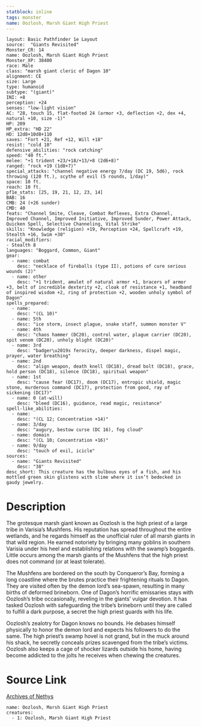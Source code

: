 ```yaml
---
statblock: inline
tags: monster
name: Oozlosh, Marsh Giant High Priest
---
```

```statblock
layout: Basic Pathfinder 1e Layout
source:  "Giants Revisited"
Monster_CR: 14
name: Oozlosh, Marsh Giant High Priest
Monster_XP: 38400
race: Male
class: "marsh giant cleric of Dagon 10"
alignment: CE
size: Large
type: humanoid
subtype: "(giant)"
INI: +8
perception: +24
senses: "low-light vision"
AC: "28, touch 15, flat-footed 24 (armor +3, deflection +2, dex +4, natural +10, size -1)"
HP: 209
HP_extra: "HD 22"
HD: 12d8+10d8+110
saves: "Fort +21, Ref +12, Will +18"
resist: "cold 10"
defensive_abilities: "rock catching"
speed: "40 ft."
melee: "+1 trident +23/+18/+13/+8 (2d6+8)"
ranged: "rock +19 (1d8+7)"
special_attacks: "channel negative energy 7/day (DC 19, 5d6), rock throwing (120 ft.), scythe of evil (5 rounds, 1/day)"
space: 10 ft.
reach: 10 ft.
pf1e_stats: [25, 19, 21, 12, 23, 14]
BAB: 16
CMB: 24 (+26 sunder)
CMD: 40
feats: "Channel Smite, Cleave, Combat Reflexes, Extra Channel, Improved Channel, Improved Initiative, Improved Sunder, Power Attack, Quicken Spell, Selective Channeling, Vital Strike"
skills: "Knowledge (religion) +19, Perception +24, Spellcraft +19, Stealth +16, Swim +30"
racial_modifiers:
- Stealth 8
languages: "Boggard, Common, Giant"
gear:
  - name: combat
    desc: "necklace of fireballs (type II), potions of cure serious wounds (2)"
  - name: other
    desc: "+1 trident, amulet of natural armor +1, bracers of armor +3, belt of incredible dexterity +2, cloak of resistance +1, headband of inspired wisdom +2, ring of protection +2, wooden unholy symbol of Dagon"
spells_prepared:
  - name:
    desc: "(CL 10)"
  - name: 5th
    desc: "ice storm, insect plague, snake staff, summon monster V"
  - name: 4th
    desc: "chaos hammer (DC20), control water, plague carrier (DC20), spit venom (DC20), unholy blight (DC20)"
  - name: 3rd
    desc: "badger\u2019s ferocity, deeper darkness, dispel magic, prayer, water breathing"
  - name: 2nd
    desc: "align weapon, death knell (DC18), dread bolt (DC18), grace, hold person (DC18), silence (DC18), spiritual weapon"
  - name: 1st
    desc: "cause fear (DC17), doom (DC17), entropic shield, magic stone, murderous command (DC17), protection from good, ray of sickening (DC17)"
  - name: 0 (at-will)
    desc: "bleed (DC16), guidance, read magic, resistance"
spell-like_abilities:
  - name:
    desc: "(CL 12; Concentration +14)"
  - name: 3/day
    desc: "augury, bestow curse (DC 16), fog cloud"
  - name: domain
    desc: "(CL 10; Concentration +16)"
  - name: 9/day
    desc: "touch of evil, icicle"
sources:
  - name: "Giants Revisited"
    desc: "38"
desc_short: This creature has the bulbous eyes of a fish, and his mottled green skin glistens with slime where it isn’t bedecked in gaudy jewelry.
```
# Description
The grotesque marsh giant known as Oozlosh is the high priest of a large tribe in Varisia’s Mushfens. His reputation has spread throughout the entire wetlands, and he regards himself as the unofficial ruler of all marsh giants in that wild region. He earned notoriety by bringing many goblins in southern Varisia under his heel and establishing relations with the swamp’s boggards. Little occurs among the marsh giants of the Mushfens that the high priest does not command (or at least tolerate).

The Mushfens are bordered on the south by Conqueror’s Bay, forming a long coastline where the brutes practice their frightening rituals to Dagon. They are visited often by the demon lord’s sea-spawn, resulting in many births of deformed brineborn. One of Dagon’s horrific emissaries stays with Oozlosh’s tribe occasionally, reveling in the giants’ vulgar devotion. It has tasked Oozlosh with safeguarding the tribe’s brineborn until they are called to fulfill a dark purpose, a secret the high priest guards with his life.

Oozlosh’s zealotry for Dagon knows no bounds. He debases himself physically to honor the demon lord and expects his followers to do the same. The high priest’s swamp hovel is not grand, but in the muck around his shack, he secretly conceals prizes scavenged from the tribe’s victims. Oozlosh also keeps a cage of shocker lizards outside his home, having become addicted to the jolts he receives when chewing the creatures.
# Source Link
[Archives of Nethys](https://aonprd.com/MonsterDisplay.aspx?ItemName=Oozlosh%2C%20Marsh%20Giant%20High%20Priest)
```encounter-table
name: Oozlosh, Marsh Giant High Priest
creatures:
  - 1: Oozlosh, Marsh Giant High Priest
```
